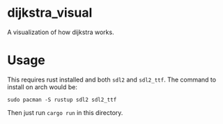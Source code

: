 # dijkstra_visual
A visualization of how dijkstra works.

# Usage
This requires rust installed and both `sdl2` and `sdl2_ttf`.
The command to install on arch would be:

`sudo pacman -S rustup sdl2 sdl2_ttf`

Then just run `cargo run` in this directory.
